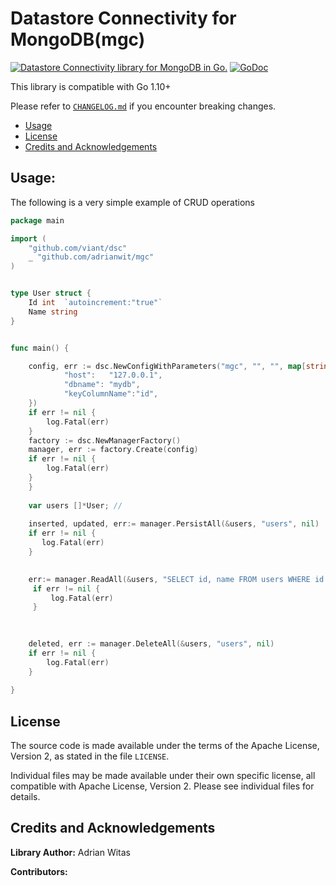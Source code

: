 # Datastore Connectivity for MongoDB(mgc)


[![Datastore Connectivity library for MongoDB in Go.](https://goreportcard.com/badge/github.com/adrianwit/mgc)](https://goreportcard.com/report/github.com/adrianwit/mgc)
[![GoDoc](https://godoc.org/github.com/adrianwit/mgc?status.svg)](https://godoc.org/github.com/adrianwit/mgc)

This library is compatible with Go 1.10+

Please refer to [`CHANGELOG.md`](CHANGELOG.md) if you encounter breaking changes.

- [Usage](#Usage)
- [License](#License)
- [Credits and Acknowledgements](#Credits-and-Acknowledgements)





## Usage:


The following is a very simple example of CRUD operations

```go
package main

import (
	"github.com/viant/dsc"
    _ "github.com/adrianwit/mgc"
)


type User struct {
	Id int	`autoincrement:"true"`
	Name string
}


func main() {

	config, err := dsc.NewConfigWithParameters("mgc", "", "", map[string]interface{}{
    		"host":   "127.0.0.1",
    		"dbname": "mydb",
    		"keyColumnName":"id",
    })
	if err != nil {
		log.Fatal(err)
    }
	factory := dsc.NewManagerFactory()
	manager, err := factory.Create(config)
    if err != nil {
    	log.Fatal(err)
    }
    }
    
    var users []*User; // 
   
	inserted, updated, err:= manager.PersistAll(&users, "users", nil)
	if err != nil {
       log.Fatal(err)
   	}

    
    err:= manager.ReadAll(&users, "SELECT id, name FROM users WHERE id IN(?, ?)", []interface{}{1, 10},nil)
	 if err != nil {
         log.Fatal(err)
     }

   
  
    deleted, err := manager.DeleteAll(&users, "users", nil)
    if err != nil {
        log.Fatal(err)
   	}
  
}
```

<a name="License"></a>
## License

The source code is made available under the terms of the Apache License, Version 2, as stated in the file `LICENSE`.

Individual files may be made available under their own specific license,
all compatible with Apache License, Version 2. Please see individual files for details.


<a name="Credits-and-Acknowledgements"></a>

##  Credits and Acknowledgements

**Library Author:** Adrian Witas

**Contributors:**